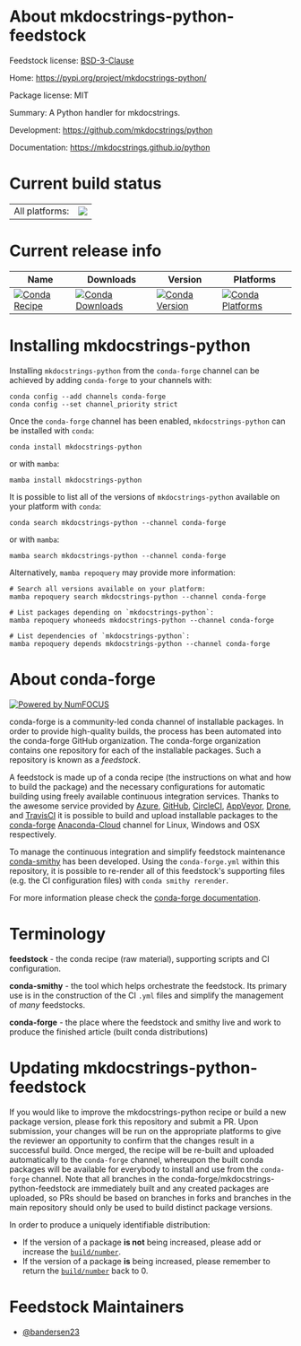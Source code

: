 About mkdocstrings-python-feedstock
===================================

Feedstock license: [BSD-3-Clause](https://github.com/conda-forge/mkdocstrings-python-feedstock/blob/main/LICENSE.txt)

Home: https://pypi.org/project/mkdocstrings-python/

Package license: MIT

Summary: A Python handler for mkdocstrings.

Development: https://github.com/mkdocstrings/python

Documentation: https://mkdocstrings.github.io/python

Current build status
====================


<table><tr><td>All platforms:</td>
    <td>
      <a href="https://dev.azure.com/conda-forge/feedstock-builds/_build/latest?definitionId=15653&branchName=main">
        <img src="https://dev.azure.com/conda-forge/feedstock-builds/_apis/build/status/mkdocstrings-python-feedstock?branchName=main">
      </a>
    </td>
  </tr>
</table>

Current release info
====================

| Name | Downloads | Version | Platforms |
| --- | --- | --- | --- |
| [![Conda Recipe](https://img.shields.io/badge/recipe-mkdocstrings--python-green.svg)](https://anaconda.org/conda-forge/mkdocstrings-python) | [![Conda Downloads](https://img.shields.io/conda/dn/conda-forge/mkdocstrings-python.svg)](https://anaconda.org/conda-forge/mkdocstrings-python) | [![Conda Version](https://img.shields.io/conda/vn/conda-forge/mkdocstrings-python.svg)](https://anaconda.org/conda-forge/mkdocstrings-python) | [![Conda Platforms](https://img.shields.io/conda/pn/conda-forge/mkdocstrings-python.svg)](https://anaconda.org/conda-forge/mkdocstrings-python) |

Installing mkdocstrings-python
==============================

Installing `mkdocstrings-python` from the `conda-forge` channel can be achieved by adding `conda-forge` to your channels with:

```
conda config --add channels conda-forge
conda config --set channel_priority strict
```

Once the `conda-forge` channel has been enabled, `mkdocstrings-python` can be installed with `conda`:

```
conda install mkdocstrings-python
```

or with `mamba`:

```
mamba install mkdocstrings-python
```

It is possible to list all of the versions of `mkdocstrings-python` available on your platform with `conda`:

```
conda search mkdocstrings-python --channel conda-forge
```

or with `mamba`:

```
mamba search mkdocstrings-python --channel conda-forge
```

Alternatively, `mamba repoquery` may provide more information:

```
# Search all versions available on your platform:
mamba repoquery search mkdocstrings-python --channel conda-forge

# List packages depending on `mkdocstrings-python`:
mamba repoquery whoneeds mkdocstrings-python --channel conda-forge

# List dependencies of `mkdocstrings-python`:
mamba repoquery depends mkdocstrings-python --channel conda-forge
```


About conda-forge
=================

[![Powered by
NumFOCUS](https://img.shields.io/badge/powered%20by-NumFOCUS-orange.svg?style=flat&colorA=E1523D&colorB=007D8A)](https://numfocus.org)

conda-forge is a community-led conda channel of installable packages.
In order to provide high-quality builds, the process has been automated into the
conda-forge GitHub organization. The conda-forge organization contains one repository
for each of the installable packages. Such a repository is known as a *feedstock*.

A feedstock is made up of a conda recipe (the instructions on what and how to build
the package) and the necessary configurations for automatic building using freely
available continuous integration services. Thanks to the awesome service provided by
[Azure](https://azure.microsoft.com/en-us/services/devops/), [GitHub](https://github.com/),
[CircleCI](https://circleci.com/), [AppVeyor](https://www.appveyor.com/),
[Drone](https://cloud.drone.io/welcome), and [TravisCI](https://travis-ci.com/)
it is possible to build and upload installable packages to the
[conda-forge](https://anaconda.org/conda-forge) [Anaconda-Cloud](https://anaconda.org/)
channel for Linux, Windows and OSX respectively.

To manage the continuous integration and simplify feedstock maintenance
[conda-smithy](https://github.com/conda-forge/conda-smithy) has been developed.
Using the ``conda-forge.yml`` within this repository, it is possible to re-render all of
this feedstock's supporting files (e.g. the CI configuration files) with ``conda smithy rerender``.

For more information please check the [conda-forge documentation](https://conda-forge.org/docs/).

Terminology
===========

**feedstock** - the conda recipe (raw material), supporting scripts and CI configuration.

**conda-smithy** - the tool which helps orchestrate the feedstock.
                   Its primary use is in the construction of the CI ``.yml`` files
                   and simplify the management of *many* feedstocks.

**conda-forge** - the place where the feedstock and smithy live and work to
                  produce the finished article (built conda distributions)


Updating mkdocstrings-python-feedstock
======================================

If you would like to improve the mkdocstrings-python recipe or build a new
package version, please fork this repository and submit a PR. Upon submission,
your changes will be run on the appropriate platforms to give the reviewer an
opportunity to confirm that the changes result in a successful build. Once
merged, the recipe will be re-built and uploaded automatically to the
`conda-forge` channel, whereupon the built conda packages will be available for
everybody to install and use from the `conda-forge` channel.
Note that all branches in the conda-forge/mkdocstrings-python-feedstock are
immediately built and any created packages are uploaded, so PRs should be based
on branches in forks and branches in the main repository should only be used to
build distinct package versions.

In order to produce a uniquely identifiable distribution:
 * If the version of a package **is not** being increased, please add or increase
   the [``build/number``](https://docs.conda.io/projects/conda-build/en/latest/resources/define-metadata.html#build-number-and-string).
 * If the version of a package **is** being increased, please remember to return
   the [``build/number``](https://docs.conda.io/projects/conda-build/en/latest/resources/define-metadata.html#build-number-and-string)
   back to 0.

Feedstock Maintainers
=====================

* [@bandersen23](https://github.com/bandersen23/)


<!-- dummy commit to enable rerendering -->

